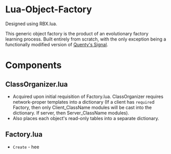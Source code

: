 # Lua-Object-Factory
Designed using RBX.lua.

This generic object factory is the product of an evolutionary factory learning process. Built entirely from scratch, with the only exception being a functionally modified version of [Quenty's Signal](https://github.com/Quenty/NevermoreEngine/blob/6ca66a994dba630ad9ac0e2208ac3b8b6630b053/Modules/Events/Signal.lua).

# Components
## ClassOrganizer.lua
- Acquired upon initial requisition of Factory.lua. ClassOrganizer requires network-proper templates into a dictionary (If a client has `require`d Factory, then only Client_ClassName modules will be cast into the dictionary. If server, then Server_ClassName modules). 
- Also places each object's read-only tables into a separate dictionary.

## Factory.lua
- `Create`
       - hee
